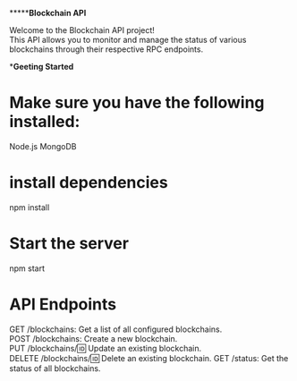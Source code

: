 *************************Blockchain API********************

Welcome to the Blockchain API project! <br>
This API allows you to monitor and manage the status of various blockchains through their respective RPC endpoints.

***********************Geeting Started**********************

# Make sure you have the following installed:

Node.js
MongoDB

# install dependencies
npm install

# Start the server
npm start

# API Endpoints

GET /blockchains: Get a list of all configured blockchains. <br>
POST /blockchains: Create a new blockchain. <br>
PUT /blockchains/:id: Update an existing blockchain. <br>
DELETE /blockchains/:id: Delete an existing blockchain. GET /status: Get the status of all blockchains.<br>
